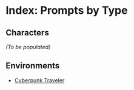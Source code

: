 # Index: Prompts by Type

## Characters
_(To be populated)_

## Environments
- [Cyberpunk Traveler](../prompts/cyberpunk/traveler.md)
